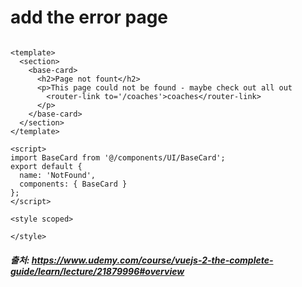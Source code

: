 # add the error page

```vue

<template>
  <section>
    <base-card>
      <h2>Page not fount</h2>
      <p>This page could not be found - maybe check out all out
        <router-link to='/coaches'>coaches</router-link>
      </p>
    </base-card>
  </section>
</template>

<script>
import BaseCard from '@/components/UI/BaseCard';
export default {
  name: 'NotFound',
  components: { BaseCard }
};
</script>

<style scoped>

</style>
```

##### 출처: https://www.udemy.com/course/vuejs-2-the-complete-guide/learn/lecture/21879996#overview
